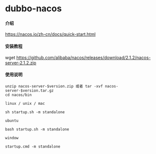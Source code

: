 # dubbo-nacos

#### 介绍

https://nacos.io/zh-cn/docs/quick-start.html


#### 安装教程

wget https://github.com/alibaba/nacos/releases/download/2.1.2/nacos-server-2.1.2.zip

#### 使用说明


```
unzip nacos-server-$version.zip 或者 tar -xvf nacos-server-$version.tar.gz
cd nacos/bin

linux / unix / mac

sh startup.sh -m standalone

ubuntu 

bash startup.sh -m standalone

window

startup.cmd -m standalone
```
